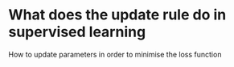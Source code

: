 # What does the update rule do in supervised learning
How to update parameters in order to minimise the loss function

